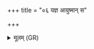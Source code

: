 +++
title = "०६ यज्ञ आयुष्मान् स"

+++
<details><summary>मूलम् (GR)</summary>

यज्ञ आयुष्मान्  
स दक्षिणाभिर् आयुष्मान् (…) ॥
</details>